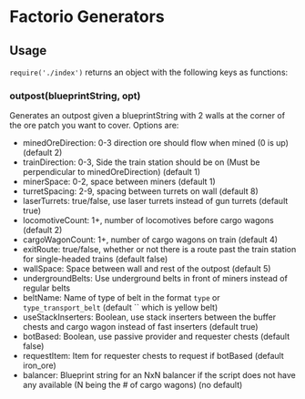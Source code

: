
# Factorio Generators

## Usage

`require('./index')` returns an object with the following keys as functions:

### outpost(blueprintString, opt)

Generates an outpost given a blueprintString with 2 walls at the corner of the ore patch you want to cover. Options are:

- minedOreDirection: 0-3 direction ore should flow when mined (0 is up) (default 2)
- trainDirection: 0-3, Side the train station should be on (Must be perpendicular to minedOreDirection) (default 1)
- minerSpace: 0-2, space between miners (default 1)
- turretSpacing: 2-9, spacing between turrets on wall (default 8)
- laserTurrets: true/false, use laser turrets instead of gun turrets (default true)
- locomotiveCount: 1+, number of locomotives before cargo wagons (default 2)
- cargoWagonCount: 1+, number of cargo wagons on train (default 4)
- exitRoute: true/false, whether or not there is a route past the train station for single-headed trains (default false)
- wallSpace: Space between wall and rest of the outpost (default 5)
- undergroundBelts: Use underground belts in front of miners instead of regular belts
- beltName: Name of type of belt in the format `type` or `type_transport_belt` (default `` which is yellow belt)
- useStackInserters: Boolean, use stack inserters between the buffer chests and cargo wagon instead of fast inserters (default true)
- botBased: Boolean, use passive provider and requester chests (default false)
- requestItem: Item for requester chests to request if botBased (default iron_ore)
- balancer: Blueprint string for an NxN balancer if the script does not have any available (N being the # of cargo wagons) (no default)
